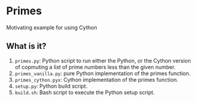 # Primes
Motivating example for using Cython

## What is it?
1. `primes.py`: Python script to run either the Python, or the Cython
    version of copmuting a list of prime numbers less than the given
    number.
1. `primes_vanilla.py`: pure Python implementation of the primes function.
1. `primes_cython.pyx`: Cython implementation of the primes function.
1. `setup.py`: Python build script.
1. `build.sh`: Bash script to execute the Python setup script.
